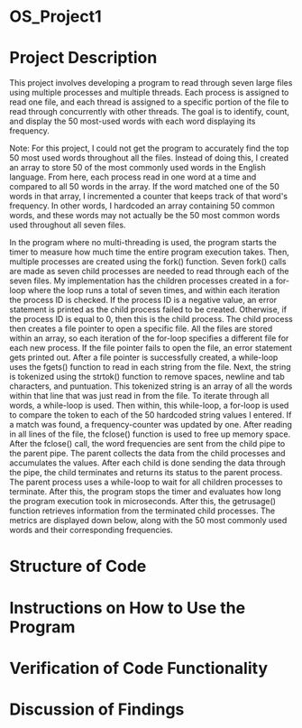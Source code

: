 # OS_Project1
# Project Description
This project involves developing a program to read through seven large files using multiple processes and multiple threads. Each process is assigned to read one file, and each thread is assigned to a specific portion of the file to read through concurrently with other threads. The goal is to identify, count, and display the 50 most-used words with each word displaying its frequency. 

Note: For this project, I could not get the program to accurately find the top 50 most used words throughout all the files. Instead of doing this, I created an array to store 50 of the most commonly used words in the English language. From here, each process read in one word at a time and compared to all 50 words in the array. If the word matched one of the 50 words in that array, I incremented a counter that keeps track of that word's frequency. In other words, I hardcoded an array containing 50 common words, and these words may not actually be the 50 most common words used throughout all seven files.

In the program where no multi-threading is used, the program starts the timer to measure how much time the entire program execution takes. Then, multiple processes are created using the fork() function. Seven fork() calls are made as seven child processes are needed to read through each of the seven files. My implementation has the children processes created in a for-loop where the loop runs a total of seven times, and within each iteration the process ID is checked. If the process ID is a negative value, an error statement is printed as the child process failed to be created. Otherwise, if the process ID is equal to 0, then this is the child process. The child process then creates a file pointer to open a specific file. All the files are stored within an array, so each iteration of the for-loop specifies a different file for each new process. If the file pointer fails to open the file, an error statement gets printed out. After a file pointer is successfully created, a while-loop uses the fgets() function to read in each string from the file. Next, the string is tokenized using the strtok() function to remove spaces, newline and tab characters, and puntuation. This tokenized string is an array of all the words within that line that was just read in from the file. To iterate through all words, a while-loop is used. Then within, this while-loop, a for-loop is used to compare the token to each of the 50 hardcoded string values I entered. If a match was found, a frequency-counter was updated by one. After reading in all lines of the file, the fclose() function is used to free up memory space. After the fclose() call, the word frequencies are sent from the child pipe to the parent pipe. The parent collects the data from the child processes and accumulates the values. After each child is done sending the data through the pipe, the child terminates and returns its status to the parent process. The parent process uses a while-loop to wait for all children processes to terminate. After this, the program stops the timer and evaluates how long the program execution took in microseconds. After this, the getrusage() function retrieves information from the terminated child processes. The metrics are displayed down below, along with the 50 most commonly used words and their corresponding frequencies.

# Structure of Code


# Instructions on How to Use the Program


# Verification of Code Functionality


# Discussion of Findings
